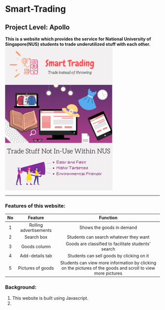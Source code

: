 # Smart-Trading 
## Project Level: Apollo
**This is a website which provides the service for National University of Singapore(NUS) students to trade underutilized stuff with each other.**
<img src="https://raw.githubusercontent.com/Irislah/Smart-Trading/master/Poster.png" alt="Poster" width=350 align="bottom">
***
### Features of this website:
|No|Feature|Function|
|:-:|:-:|:-:|
|1|Rolling advertisements|Shows the goods in demand|
|2|Search box|Students can search whatever they want|
|3|Goods column|Goods are classified to facilitate students' search|
|4|Add-details tab|Students can sell goods by clicking on it|
|5|Pictures of goods|Students can view more information by clicking on the pictures of the goods and scroll to view more pictures|
### Background:
1. This website is built using Javascript.
2. 
